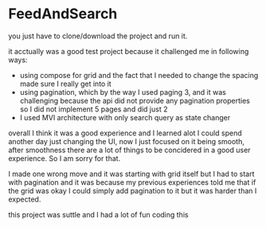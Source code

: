 # FeedAndSearch

you just have to clone/download the project and run it.

it acctually was a good test project because it challenged me in following ways:
  - using compose for grid and the fact that I needed to change the spacing made sure I really get into it
  - using pagination, which by the way I used paging 3, and it was challenging because the api did not provide any pagination properties so I did not implement 5 pages and did just 2
  - I used MVI architecture with only search query as state changer
  
overall I think it was a good experience and I learned alot 
I could spend another day just changing the UI, now I just focused on it being smooth, after smoothness there are a lot of things to be concidered in a good user experience. So I am sorry for that.

I made one wrong move and it was starting with grid itself but I had to start with pagination and it was because my previous experiences told me that if the grid was okay I could simply add pagination to it but it was harder than I expected.

this project was suttle and I had a lot of fun coding this  
